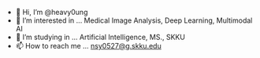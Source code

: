 - 👋 Hi, I’m @heavy0ung
- 👀 I’m interested in ... Medical Image Analysis, Deep Learning, Multimodal AI
- 📗 I’m studying in ... Artificial Intelligence, MS., SKKU
- 📫 How to reach me ... nsy0527@g.skku.edu

<!---
heavy0ung/heavy0ung is a ✨ special ✨ repository because its `README.md` (this file) appears on your GitHub profile.
You can click the Preview link to take a look at your changes.
--->

